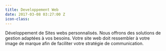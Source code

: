 ```yaml
---
title: Developpement Web
date: 2017-03-08 03:27:00 Z
icon-class: 
---
```


Développement de Sites webs personnalisés. Nous offrons des solutions de gestion adaptées à vos besoins. Votre site web doit ressembler à votre image de marque afin de faciliter votre stratégie de communication.
